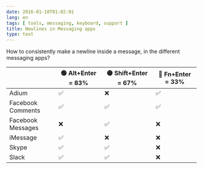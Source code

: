 ```yaml
---
date: 2016-01-10T01:02:01
lang: en
tags: [ tools, messaging, keyboard, support ]
title: Newlines in Messaging apps
type: text
---
```


How to consistently make a newline inside a message, in the different messaging apps?

|                   | 🟢 Alt+Enter = 83% | 🟡 Shift+Enter = 67% | 🔴 Fn+Enter = 33% |
| ----------------- | ------------------ | ------------------- | ----------------- |
| Adium             | ✅                  | ❌                   | ✅                 |
| Facebook Comments | ✅                  | ✅                   | ✅                 |
| Facebook Messages | ❌                  | ✅                   | ❌                 |
| iMessage          | ✅                  | ❌                   | ❌                 |
| Skype             | ✅                  | ✅                   | ❌                 |
| Slack             | ✅                  | ✅                   | ❌                 |
